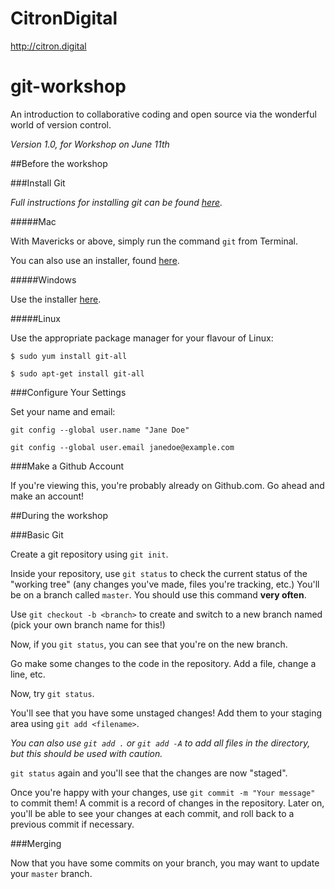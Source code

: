 # CitronDigital
http://citron.digital

# git-workshop

An introduction to collaborative coding and open source via the wonderful world of version control.

*Version 1.0, for Workshop on June 11th*

##Before the workshop

###Install Git

*Full instructions for installing git can be found [here](https://git-scm.com/book/en/v2/Getting-Started-Installing-Git).*

#####Mac

With Mavericks or above, simply run the command `git` from Terminal.

You can also use an installer, found [here](https://git-scm.com/download/mac).

#####Windows

Use the installer [here](https://git-scm.com/download/win).

#####Linux

Use the appropriate package manager for your flavour of Linux:

`$ sudo yum install git-all`

`$ sudo apt-get install git-all`

###Configure Your Settings

Set your name and email:

`git config --global user.name "Jane Doe"`

`git config --global user.email janedoe@example.com`

###Make a Github Account

If you're viewing this, you're probably already on Github.com. Go ahead and make an account!

##During the workshop

###Basic Git

Create a git repository using `git init`.

Inside your repository, use `git status` to check the current status of the "working tree" (any changes you've made, files you're tracking, etc.) You'll be on a branch called `master`. You should use this command **very often**.

Use `git checkout -b <branch>` to create and switch to a new branch named <branch> (pick your own branch name for this!)

Now, if you `git status`, you can see that you're on the new branch.

Go make some changes to the code in the repository. Add a file, change a line, etc.

Now, try `git status`.

You'll see that you have some unstaged changes! Add them to your staging area using `git add <filename>`.

*You can also use `git add .` or `git add -A` to add all files in the directory, but this should be used with caution.*

`git status` again and you'll see that the changes are now "staged".

Once you're happy with your changes, use `git commit -m "Your message"` to commit them! A commit is a record of changes in the repository. Later on, you'll be able to see your changes at each commit, and roll back to a previous commit if necessary.

###Merging

Now that you have some commits on your branch, you may want to update your `master` branch.
